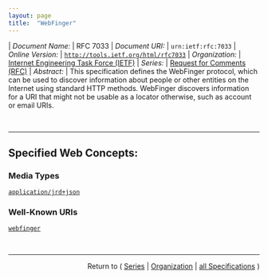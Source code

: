 ```yaml
---
layout: page
title:  "WebFinger"
---
```


| *Document Name:* | RFC 7033
| *Document URI:* | `urn:ietf:rfc:7033`
| *Online Version:* | [`http://tools.ietf.org/html/rfc7033`](http://tools.ietf.org/html/rfc7033)
| *Organization:* | [Internet Engineering Task Force (IETF)](..  "List of specification series by this organization")
| *Series:* | [Request for Comments (RFC)](.  "List of specifications in this series")
| *Abstract:* | This specification defines the WebFinger protocol, which can be used to discover information about people or other entities on the Internet using standard HTTP methods. WebFinger discovers information for a URI that might not be usable as a locator otherwise, such as account or email URIs.

<br/>
<hr/>

## Specified Web Concepts:

### Media Types

[`application/jrd+json`](/concepts/media-type/application/jrd+json "The WebFinger resource returns a JSON Resource Descriptor (JRD) as the resource representation to convey information about an entity on the Internet.")

### Well-Known URIs

[`webfinger`](/concepts/well-known-uri/webfinger "A WebFinger request is an HTTPS request to a WebFinger resource. A WebFinger resource is a well-known URI [3] using the HTTPS scheme constructed along with the required query target and optional link relation types. The path component of a WebFinger URI MUST be the well-known path &#34;/.well-known/webfinger&#34;. A WebFinger URI MUST contain a query component that encodes the query target and optional link relation types.")



<br/>
<hr/>

<p style="text-align: right">Return to ( <a href="./">Series</a> | <a href="../">Organization</a> | <a href="../../">all Specifications</a> )</p>